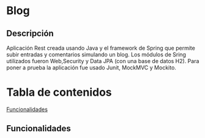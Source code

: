 # Blog

## Descripción
Aplicación Rest creada usando Java y el framework de Spring que permite subir entradas y comentarios simulando un blog. Los módulos de Sring utilizados fueron Web,Security y Data JPA (con una base de datos H2).
Para poner a prueba la aplicación fue usado Junit, MockMVC y Mockito.

# Tabla de contenidos
[Funcionalidades](#Funcionalidades)

## Funcionalidades
